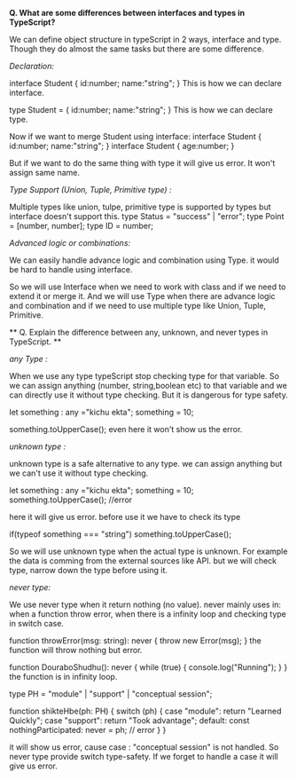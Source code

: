 
**Q. What are some differences between interfaces and types in TypeScript?**

We can define object structure in typeScript in 2 ways, interface and type. Though they do almost the same tasks but there are some difference.

*Declaration:* 

interface Student {
    id:number;
    name:"string";
}
This is how we can declare interface.

type Student = {
    id:number;
    name:"string";
}
This is how we can declare type.

Now if we want to merge Student using interface:
interface Student {
    id:number;
    name:"string";
}
interface Student {
    age:number;
}

But if we want to do the same thing with type it will give us error. It won't assign same name.


*Type Support (Union, Tuple, Primitive type) :*

Multiple types like union, tulpe, primitive type is supported by types but interface doesn't support this. 
type Status = "success" | "error";
type Point = [number, number];
type ID = number;


*Advanced logic or combinations:*

We can easily handle advance logic and combination using Type. it would be hard to handle using interface.

So we will use Interface when we need to work with class and if we need to extend it or merge it. And we will use Type when there are advance logic and combination and if we need to use multiple type like Union, Tuple, Primitive. 



** Q. Explain the difference between any, unknown, and never types in TypeScript. **

*any Type :*

When we use any type typeScript stop checking type for that variable. So we can assign anything (number, string,boolean etc) to that variable and we can directly use it without type checking. But it is dangerous for type safety.

let something : any ="kichu ekta";
something = 10;

something.toUpperCase();
even here it won't show us the error.

*unknown type :*

unknown type is a safe alternative to any type. we can assign anything but we can't use it without type checking.

let something : any ="kichu ekta";
something = 10;
something.toUpperCase(); //error

here it will give us error. before use it we have to check its type

if(typeof something === "string") something.toUpperCase();

So we will use unknown type when the actual type is unknown. For example the data is comming from the external sources like API. but we will check type, narrow down the type before using it.

*never type:*

We use never type when it return nothing (no value). never mainly uses in:
when a function throw error, when there is a infinity loop and checking type in switch case.

function throwError(msg: string): never {
  throw new Error(msg);
}
the function will throw nothing but error.

function DouraboShudhu(): never {
  while (true) {
    console.log("Running");
  }
}
the function is in infinity loop.

type PH = "module" | "support" | "conceptual session";

function shikteHbe(ph: PH) {
  switch (ph) {
    case "module":
      return "Learned Quickly";
    case "support":
      return "Took advantage";
    default:
      const nothingParticipated: never = ph; // error
  }
}

it will show us error, cause case : "conceptual session" is not handled. So never type provide switch type-safety. If we forget to handle a case it will give us error.

